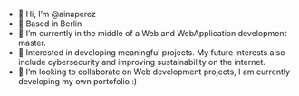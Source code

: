 - 👋 Hi, I’m @ainaperez
- 📍 Based in Berlin
- 🌱 I’m currently in the middle of a Web and WebApplication development master. 
- 👀 Interested in developing meaningful projects. My future interests also include cybersecurity and improving sustainability on the internet.
- 💞️ I’m looking to collaborate on Web development projects, I am currently developing my own portofolio :)

<!---
ainaperez/ainaperez is a ✨ special ✨ repository because its `README.md` (this file) appears on your GitHub profile.
You can click the Preview link to take a look at your changes.
--->
